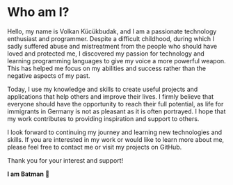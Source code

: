 # Who am I?
Hello, my name is Volkan Kücükbudak, and I am a passionate technology enthusiast and programmer. Despite a difficult childhood, during which I sadly suffered abuse and mistreatment from the people who should have loved and protected me, I discovered my passion for technology and learning programming languages to give my voice a more powerful weapon. This has helped me focus on my abilities and success rather than the negative aspects of my past.

Today, I use my knowledge and skills to create useful projects and applications that help others and improve their lives. I firmly believe that everyone should have the opportunity to reach their full potential, as life for immigrants in Germany is not as pleasant as it is often portrayed. I hope that my work contributes to providing inspiration and support to others.

I look forward to continuing my journey and learning new technologies and skills. If you are interested in my work or would like to learn more about me, please feel free to contact me or visit my projects on GitHub.

Thank you for your interest and support!

**I am Batman** :muscle:
